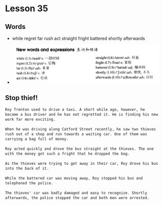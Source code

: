 # Lesson 35

## Words

- while regret far rush act straight fright battered shortly afterwards

- ![Words](../../../Images/Part2/04/words-35.png)

## Stop thief!

```
Roy Trenton used to drive a taxi. A short while ago, however, he became a bus driver and he has not regretted it. He is finding his new work far more exciting.

When he was driving along Catford Street recently, he saw two thieves rush out of a shop and run towards a waiting car. One of them was carrying a bag full of money.

Roy acted quickly and drove the bus straight at the thieves. The one with the money got such a fright that he dropped the bag.

As the thieves were trying to get away in their car, Roy drove his bus into the back of it.

While the battered car was moving away, Roy stopped his bus and telephoned the police.

The thieves' car was badly damaged and easy to recognize. Shortly afterwards, the police stopped the car and both men were arrested.
```

